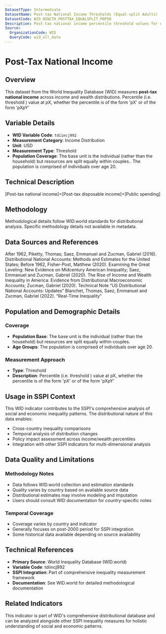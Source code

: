 ```yaml
---
DatasetType: Intermediate
DatasetName: Post-tax National Income Thresholds (Equal-split Adults)
DatasetCode: WID_NINCTH_POSTTAX_EQUALSPLIT_P0P50
Description: Post-tax national income percentile threshold values for equal-split adults. Resources are split equally within couples while the base unit remains the individual. Post-tax national income is the sum of primary incomes from all sectors minus taxes, reflecting income distribution after the operation of the tax and transfer system. Shows the income threshold values (in USD) that define different percentiles.
Source:
  OrganizationCode: WID
  QueryCode: wid_all_data
---
```

# Post-Tax National Income

## Overview

This dataset from the World Inequality Database (WID) measures **post-tax national income** across income and wealth distributions. Percentile (i.e. threshold ) value at pX, whether the percentile is of the form 'pX' or of the form 'pXpY'

## Variable Details

- **WID Variable Code**: `tdiincj992`
- **Measurement Category**: Income Distribution
- **Unit**: USD
- **Measurement Type**: Threshold
- **Population Coverage**: The base unit is the individual (rather than the household) but resources are split equally within couples.. The population is comprised of individuals over age 20.

## Technical Description

[Post-tax national income]=[Post-tax disposable income]+[Public spending]

## Methodology

Methodological details follow WID.world standards for distributional analysis. Specific methodology details not available in metadata.

## Data Sources and References

After 1962, Piketty, Thomas; Saez, Emmanuel and Zucman, Gabriel (2016). Distributional National Accounts: Methods and Estimates for the United States; Before 1962, Fisher-Post, Matthew (2020). Examining the Great Leveling: New Evidence on Midcentury American Inequality; Saez, Emmanuel and Zucman, Gabriel (2020). The Rise of Income and Wealth Inequality in America: Evidence from Distributional Macroeconomic Accounts; Zucman, Gabriel (2020). Technical Note “US Distributional National Accounts: Updates” Blanchet, Thomas, Saez, Emmanuel and Zucman, Gabriel (2022). “Real-Time Inequality"

## Population and Demographic Details

### Coverage
- **Population Base**: The base unit is the individual (rather than the household) but resources are split equally within couples.
- **Age Groups**: The population is comprised of individuals over age 20.

### Measurement Approach
- **Type**: Threshold
- **Description**: Percentile (i.e. threshold ) value at pX, whether the percentile is of the form 'pX' or of the form 'pXpY'

## Usage in SSPI Context

This WID indicator contributes to the SSPI's comprehensive analysis of social and economic inequality patterns. The distributional nature of this data enables:

- Cross-country inequality comparisons
- Temporal analysis of distribution changes
- Policy impact assessment across income/wealth percentiles
- Integration with other SSPI indicators for multi-dimensional analysis

## Data Quality and Limitations

### Methodology Notes
- Data follows WID.world collection and estimation standards
- Quality varies by country based on available source data
- Distributional estimates may involve modeling and imputation
- Users should consult WID documentation for country-specific notes

### Temporal Coverage
- Coverage varies by country and indicator
- Generally focuses on post-2000 period for SSPI integration
- Some historical data available depending on source availability

## Technical References

- **Primary Source**: World Inequality Database (WID.world)
- **Variable Code**: tdiincj992
- **SSPI Integration**: Part of comprehensive inequality measurement framework
- **Documentation**: See WID.world for detailed methodological documentation

## Related Indicators

This indicator is part of WID's comprehensive distributional database and can be analyzed alongside other SSPI inequality measures for holistic understanding of social and economic patterns.